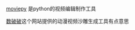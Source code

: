 [moviepy](https://github.com/Zulko/moviepy) 是python的视频编辑制作工具

[数破破](https://www.mathpo.com/)这个网站提供的动漫视频沙雕生成工具有点意思